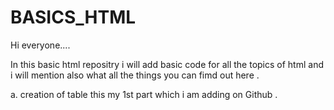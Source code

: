 # BASICS_HTML
Hi everyone....

In this basic html repositry i will add basic code for all the topics of html and i will mention also what all the things you can fimd out here .

a. creation of table this my 1st part which i am adding on Github .
